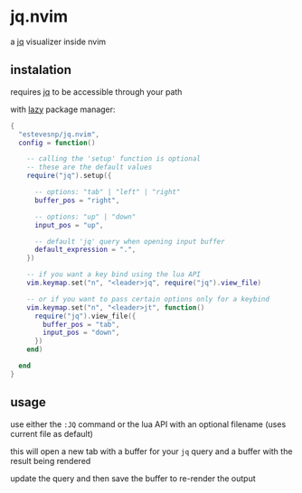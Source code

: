 # jq.nvim

a [jq](https://github.com/jqlang/jq) visualizer inside nvim

## instalation

requires [jq](https://github.com/jqlang/jq) to be accessible through your path

with [lazy](https://github.com/folke/lazy.nvim) package manager:

```lua
{
  "estevesnp/jq.nvim",
  config = function()

    -- calling the 'setup' function is optional
    -- these are the default values
    require("jq").setup({

      -- options: "tab" | "left" | "right"
      buffer_pos = "right",

      -- options: "up" | "down"
      input_pos = "up",

      -- default 'jq' query when opening input buffer
      default_expression = ".",
    })

    -- if you want a key bind using the lua API
    vim.keymap.set("n", "<leader>jq", require("jq").view_file)

    -- or if you want to pass certain options only for a keybind
    vim.keymap.set("n", "<leader>jt", function()
      require("jq").view_file({
        buffer_pos = "tab",
        input_pos = "down",
      })
    end)

  end
}
```

## usage

use either the `:JQ` command or the lua API with an optional filename (uses current file as default)

this will open a new tab with a buffer for your `jq` query and a buffer with the result being rendered

update the query and then save the buffer to re-render the output
